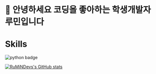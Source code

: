 # 👋 안녕하세요 코딩을 좋아하는 학생개발자 루민입니다

# Skills
<img alt="python badge" src="https://img.shields.io/endpoint](https://img.shields.io/badge/Python-3766AB?style=flat-square&logo=Python&logoColor=white">


[![RuMiNDevs's GitHub stats](https://github-readme-stats.vercel.app/api?username=rumindev)](https://github.com/anuraghazra/github-readme-stats)
